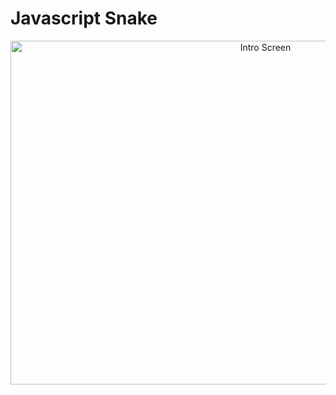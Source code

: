 # Javascript Snake
<p align="center">
  <img width="800" height="550" alt="Intro Screen" src="https://imgur.com/VpVIMOP.png">
</p>
